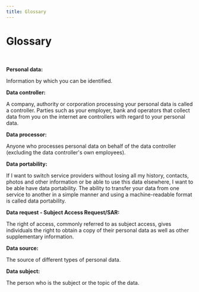 ```yaml
---
title: Glossary
---
```

# Glossary
&nbsp;

**Personal data:**

Information by which you can be identified.

**Data controller:**

A company, authority or corporation processing your personal data is called a controller. Parties such as your employer, bank and operators that collect data from you on the internet are controllers with regard to your personal data.

**Data processor:**

Anyone who processes personal data on behalf of the data controller (excluding the data controller's own employees).

**Data portability:**

If I want to switch service providers without losing all my history, contacts, photos and other information or be able to use this data elsewhere, I want to be able have data portability. The ability to transfer your data from one service to another in a simple manner and using a machine-readable format is called data portability. 

**Data request - Subject Access Request/SAR:**

The right of access, commonly referred to as subject access, gives individuals the right to obtain a copy of their personal data as well as other supplementary information.

**Data source:**

The source of different types of personal data. 

**Data subject:**

The person who is the subject or the topic of the data.
